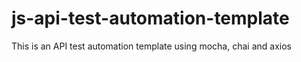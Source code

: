 # js-api-test-automation-template
This is an API test automation template using mocha, chai and axios
